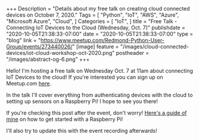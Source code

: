 +++
Description = "Details about my free talk on creating cloud connected devices on October 7, 2020."
Tags = [
  "Python",
  "IoT",
  "AWS",
  "Azure",
  "Microsoft Azure",
  "Cloud",
]
Categories = [
  "IoT",
]
title = "Free Talk - Connecting IoT Devices to the Cloud (Wednesday, Oct. 7)"
publishdate = "2020-10-05T21:38:33-07:00"
date = "2020-10-05T21:38:33-07:00"
type = "blog"
link = "https://www.meetup.com/Redmond-Python-User-Group/events/273440026/"
[image]
    feature = "/images/cloud-connected-devices/iot-cloud-workshop-oct-2020.png"
    postheader = "/images/abstract-og-6.png"
+++

Hello! I'm hosting a free talk on Wednesday Oct. 7 at 11am about connecting IoT Devices to the cloud! If you're interested you can sign up on Meetup.com [here](https://www.meetup.com/Redmond-Python-User-Group/events/273440026/).

<!--more-->

In the talk I'll cover everything from authenticating devices with the cloud to setting up sensors on a Raspberry Pi! I hope to see you there! 

If you're checking this post after the event, don't worry! [Here's a guide of mine](https://witekio.com/connect-raspberry-pi-aws-iot/) on how to get started with a Raspberry Pi!

I'll also try to update this with the event recording afterwards!